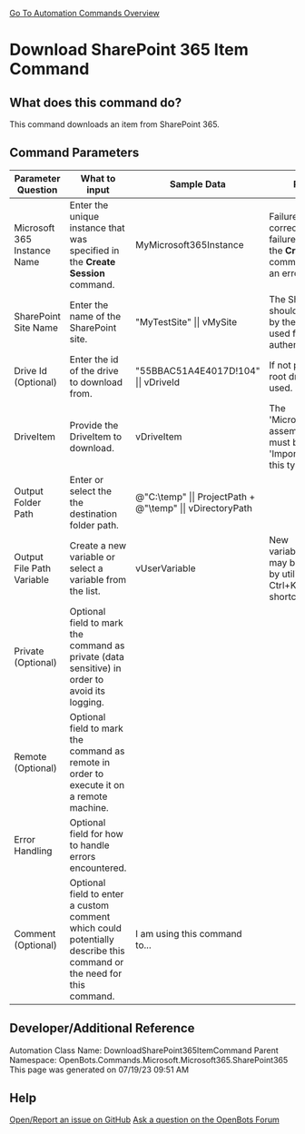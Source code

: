 <!--TITLE: Download SharePoint 365 Item Command -->
<!-- SUBTITLE: a command in the Microsoft Commands\Microsoft 365\SharePoint 365 group. -->
[Go To Automation Commands Overview](/automation-commands)


# Download SharePoint 365 Item Command


## What does this command do?
This command downloads an item from SharePoint 365.


## Command Parameters
| Parameter Question   	| What to input  	|  Sample Data 	| Remarks  	|
| ---                    | ---               | ---           | ---       |
|Microsoft 365 Instance Name|Enter the unique instance that was specified in the **Create Session** command.|MyMicrosoft365Instance|Failure to enter the correct instance or failure to first call the **Create Session** command will cause an error.|
|SharePoint Site Name|Enter the name of the SharePoint site.|"MyTestSite" \|\| vMySite|The SharePoint site should be followed by the user account used for authentication.|
|Drive Id (Optional)|Enter the id of the drive to download from.|"55BBAC51A4E4017D!104" \|\| vDriveId|If not provided, the root drive will be used.|
|DriveItem|Provide the DriveItem to download.|vDriveItem|The 'Microsoft.Graph' assembly reference must be added to 'Imports' to access this type.|
|Output Folder Path|Enter or select the the destination folder path.|@"C:\temp" \|\| ProjectPath + @"\temp" \|\| vDirectoryPath||
|Output File Path Variable|Create a new variable or select a variable from the list.|vUserVariable|New variables/arguments may be instantiated by utilizing the Ctrl+K/Ctrl+J shortcuts.|
|Private (Optional)|Optional field to mark the command as private (data sensitive) in order to avoid its logging.|||
|Remote (Optional)|Optional field to mark the command as remote in order to execute it on a remote machine.|||
|Error Handling|Optional field for how to handle errors encountered.|||
|Comment (Optional)|Optional field to enter a custom comment which could potentially describe this command or the need for this command.|I am using this command to...||


## Developer/Additional Reference
Automation Class Name: DownloadSharePoint365ItemCommand
Parent Namespace: OpenBots.Commands.Microsoft.Microsoft365.SharePoint365
This page was generated on 07/19/23 09:51 AM


## Help
[Open/Report an issue on GitHub](https://github.com/OpenBotsAI/OpenBots.Studio/issues/new)
[Ask a question on the OpenBots Forum](https://openbots.ai/forums/)
